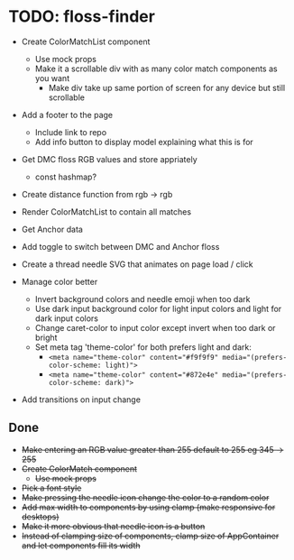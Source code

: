 # TODO: floss-finder

- Create ColorMatchList component
    - Use mock props
    - Make it a scrollable div with as many color match components as you want
        - Make div take up same portion of screen for any device but still scrollable

- Add a footer to the page
    - Include link to repo
    - Add info button to display model explaining what this is for

- Get DMC floss RGB values and store appriately
    - const hashmap?

- Create distance function from rgb -> rgb

- Render ColorMatchList to contain all matches

- Get Anchor data

- Add toggle to switch between DMC and Anchor floss

- Create a thread needle SVG that animates on page load / click

- Manage color better
    - Invert background colors and needle emoji when too dark
    - Use dark input background color for light input colors and light for dark input colors
    - Change caret-color to input color except invert when too dark or bright
    - Set meta tag 'theme-color' for both prefers light and dark: 
        - ```<meta name="theme-color" content="#f9f9f9" media="(prefers-color-scheme: light)">```
        - ```<meta name="theme-color" content="#872e4e" media="(prefers-color-scheme: dark)">```

- Add transitions on input change

## Done
- ~~Make entering an RGB value greater than 255 default to 255 eg 345 -> 255~~
- ~~Create ColorMatch component~~
    - ~~Use mock props~~
- ~~Pick a font style~~
- ~~Make pressing the needle icon change the color to a random color~~
- ~~Add max width to components by using clamp (make responsive for desktops)~~
- ~~Make it more obvious that needle icon is a button~~
- ~~Instead of clamping size of components, clamp size of AppContainer and let components fill its width~~